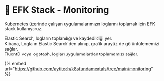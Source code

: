 # 💼 EFK Stack - Monitoring

Kubernetes üzerinde çalışan uygulamalarımızın loglarını toplamak için EFK stack kullanıyoruz.

Elastic Search, logların toplandığı ve kaydedildiği yer.\
Kibana, Logların Elastic Search'den alınıp, grafik arayüz de görüntülememizi sağlar.\
FluentD veya logstash, logları uygulamalardan toplamamızı sağlar.

{% embed url="https://github.com/aytitech/k8sfundamentals/tree/main/monitoring" %}
